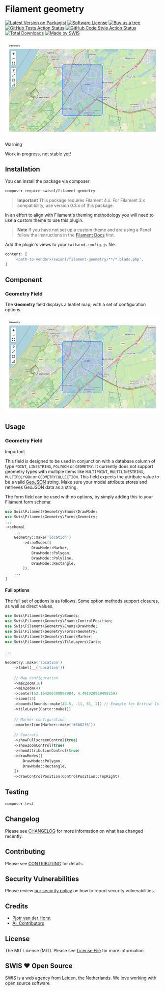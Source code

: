 # Filament geometry

<div class="filament-hidden">

[![Latest Version on Packagist](https://img.shields.io/packagist/v/swisnl/filament-geometry.svg?style=flat-square)](https://packagist.org/packages/swisnl/filament-geometry)
[![Software License](https://img.shields.io/badge/license-MIT-brightgreen.svg?style=flat-square)](LICENSE.md)
[![Buy us a tree](https://img.shields.io/badge/Treeware-%F0%9F%8C%B3-lightgreen.svg?style=flat-square)](https://plant.treeware.earth/swisnl/filament-geometry)
[![GitHub Tests Action Status](https://img.shields.io/github/actions/workflow/status/swisnl/filament-geometry/run-tests.yml?branch=main&label=tests&style=flat-square)](https://github.com/swisnl/filament-geometry/actions?query=workflow%3Arun-tests+branch%3Amain)
[![GitHub Code Style Action Status](https://img.shields.io/github/actions/workflow/status/swisnl/filament-geometry/fix-php-code-style-issues.yml?branch=main&label=code%20style&style=flat-square)](https://github.com/swisnl/filament-geometry/actions?query=workflow%3A"Fix+PHP+Code+Styling"+branch%3Amain)
[![Total Downloads](https://img.shields.io/packagist/dt/swisnl/filament-geometry.svg?style=flat-square)](https://packagist.org/packages/swisnl/filament-geometry)
[![Made by SWIS](https://img.shields.io/badge/%F0%9F%9A%80-made%20by%20SWIS-%230737A9.svg?style=flat-square)](https://www.swis.nl)

![Filament geometry screenshot](https://github.com/swisnl/filament-geometry/blob/main/art/screenshot.png)

</div>

> [!WARNING]
> Work in progress, not stable yet!
>

## Installation

You can install the package via composer:

```bash
composer require swisnl/filament-geometry
```

> **Important**
> This package requires Filament 4.x. For Filament 3.x compatibility, use version 0.3.x of this package.

In an effort to align with Filament's theming methodology you will need to use a custom theme to use this plugin.

> **Note**
> If you have not set up a custom theme and are using a Panel follow the instructions in the [Filament Docs](https://filamentphp.com/docs/4.x/panels/themes#creating-a-custom-theme) first.

Add the plugin's views to your `tailwind.config.js` file.

```js
content: [
    '<path-to-vendor>/swisnl/filament-geometry/**/*.blade.php',
]
```

## Component

### Geometry Field

The **Geometry** field displays a leaflet map, with a set of configuration options.

![Map Field](art/screenshot.png)

## Usage

### Geometry Field

> [!IMPORTANT]  
> This field is designed to be used in conjunction with a database column of type `POINT`, `LINESTRING`, `POLYGON` or `GEOMETRY`. It currently does not support geometry types with multiple items like `MULTIPOINT`, `MULTILINESTRING`, `MULTIPOLYGON` or `GEOMETRYCOLLECTION`. This field expects the attribute value to be a valid [GeoJSON](https://geojson.org/) string. Make sure your model attribute stores and retrieves GeoJSON data as a string.

The form field can be used with no options, by simply adding this to your Filament
form schema:

```php
use Swis\Filament\Geometry\Enums\DrawMode;
use Swis\Filament\Geometry\Forms\Geometry;
...
->schema[
    ...
    Geometry::make('location')
        ->drawModes([
            DrawMode::Marker,
            DrawMode::Polygon,
            DrawMode::Polyline,
            DrawMode::Rectangle,
        ]),
    ...
]
```

#### Full options

The full set of options is as follows. Some option methods support closures, as well as direct values.

```php
use Swis\Filament\Geometry\Bounds;
use Swis\Filament\Geometry\Enums\ControlPosition;
use Swis\Filament\Geometry\Enums\DrawMode;
use Swis\Filament\Geometry\Forms\Geometry;
use Swis\Filament\Geometry\Icons\Marker;
use Swis\Filament\Geometry\TileLayers\Carto;

...

Geometry::make('location')
    ->label(__('Location'))

    // Map configuration
    ->maxZoom(16)
    ->minZoom(4)
    ->center(52.164206390898904, 4.491920969490259)
    ->zoom(15)
    ->bounds(Bounds::make(49.5, -11, 61, 2)) // Example for British Isles
    ->tileLayer(Carto::make())

    // Marker configuration
    ->markerIcon(Marker::make('#3b82f6'))
    
    // Controls
    ->showFullscreenControl(true)
    ->showZoomControl(true)
    ->showAttributionControl(true)
    ->drawModes([
        DrawMode::Polygon,
        DrawMode::Rectangle,
    ])
    ->drawControlPosition(ControlPosition::TopRight)
```

## Testing

```bash
composer test
```

## Changelog

Please see [CHANGELOG](https://github.com/swisnl/filament-geometry/blob/main/CHANGELOG.md) for more information on what has changed recently.

## Contributing

Please see [CONTRIBUTING](https://github.com/swisnl/filament-geometry/blob/main/.github/CONTRIBUTING.md) for details.

## Security Vulnerabilities

Please review [our security policy](https://github.com/swisnl/filament-geometry/security/policy) on how to report security vulnerabilities.

## Credits

- [Pjotr van der Horst](https://github.com/pjotrvdh)
- [All Contributors](https://github.com/swisnl/filament-geometry/contributors)

## License

The MIT License (MIT). Please see [License File](https://github.com/swisnl/filament-geometry/blob/main/LICENSE.md) for more information.

## SWIS ❤️ Open Source

[SWIS](https://www.swis.nl) is a web agency from Leiden, the Netherlands. We love working with open source software.

